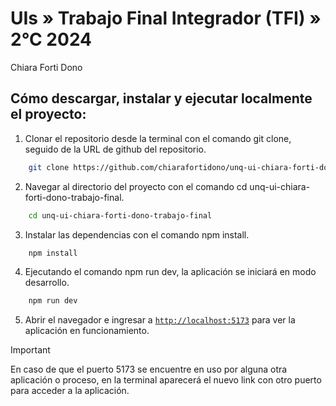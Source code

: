 # UIs » Trabajo Final Integrador (TFI) » 2°C 2024

Chiara Forti Dono

## Cómo descargar, instalar y ejecutar localmente el proyecto:

1. Clonar el repositorio desde la terminal con el comando git clone, seguido de la URL de github del repositorio.

```sh 
    git clone https://github.com/chiarafortidono/unq-ui-chiara-forti-dono-trabajo-final
```

2. Navegar al directorio del proyecto con el comando cd unq-ui-chiara-forti-dono-trabajo-final.

```sh
    cd unq-ui-chiara-forti-dono-trabajo-final
```

3. Instalar las dependencias con el comando npm install.

```sh
    npm install
```

4. Ejecutando el comando npm run dev, la aplicación se iniciará en modo desarrollo.

```sh
    npm run dev
```

5. Abrir el navegador e ingresar a [`http://localhost:5173`](http://localhost:5173) para ver la aplicación en funcionamiento.

> [!IMPORTANT]
> En caso de que el puerto 5173 se encuentre en uso por alguna otra aplicación o proceso, en la terminal aparecerá el nuevo link con otro puerto para acceder a la aplicación.